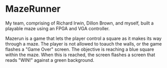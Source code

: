 # MazeRunner
My team, comprising of Richard Irwin, Dillon Brown, and myself, built a playable maze using an FPGA and VGA controller.

Mazerun is a game that lets the player control a square as it makes its way through a maze. The player is not allowed to toauch the walls, or the game flashes a "Game Over" screen. The objective is reaching a blue square within the maze. When this is reached, the screen flashes a screen that reads "WIN!" against a green background. 
